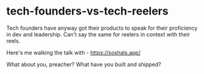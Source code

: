 # tech-founders-vs-tech-reelers

Tech founders have anyway got their products to speak for their proficiency in dev and leadership. Can't say the same for reelers in context with their reels.

Here's me walking the talk with - https://soshals.app/

What about you, preacher? What have you built and shipped?
